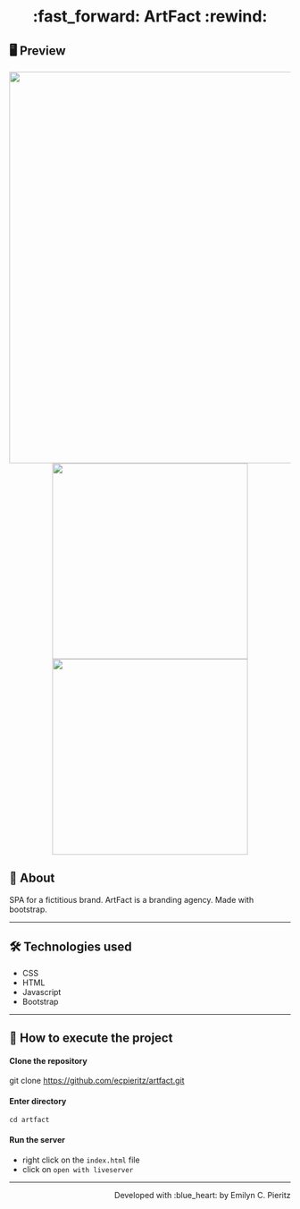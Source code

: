 <h1 align = "center"> :fast_forward: ArtFact :rewind: </h1>

## 🖥 Preview
<p align = "center">
  <img src = "x" width = "700" height = "auto">
  <img src = "x" width = "350" height = "auto">
  <img src = "x" width = "350" height = "auto">
</p>

## 📖 About
<p>SPA for a fictitious brand. ArtFact is a branding agency. Made with bootstrap.</p>

---

## 🛠 Technologies used
- CSS
- HTML
- Javascript
- Bootstrap

---

## 🚀 How to execute the project
#### Clone the repository
git clone https://github.com/ecpieritz/artfact.git

#### Enter directory
`cd artfact`

#### Run the server
- right click on the `index.html` file
- click on `open with liveserver`

---
<p align = "right">Developed with :blue_heart: by Emilyn C. Pieritz</p>
